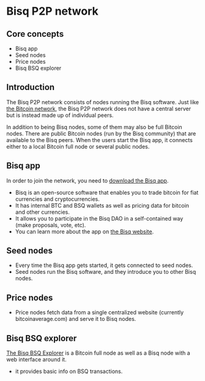 # Bisq P2P network

## Core concepts
- Bisq app
- Seed nodes
- Price nodes
- Bisq BSQ explorer

## Introduction
The Bisq P2P network consists of nodes running the Bisq software. 
Just like [the Bitcoin network](btcnetwork.md), the Bisq P2P network does not have a central server but is instead made up of individual peers.

In addition to being Bisq nodes, some of them may also be full Bitcoin nodes. 
There are public Bitcoin nodes (run by the Bisq community) that are available to the Bisq peers. 
When the users start the Bisq app, it connects either to a local Bitcoin full node or several public nodes. 

## Bisq app
In order to join the network, you need to [download the Bisq app](https://bisq.network/downloads/).
- Bisq is an open-source software that enables you to trade bitcoin for fiat currencies and cryptocurrencies.
- It has internal BTC and BSQ wallets as well as pricing data for bitcoin and other currencies.
- It allows you to participate in the Bisq DAO in a self-contained way (make proposals, vote, etc). 
- You can learn more about the app on [the Bisq website](https://docs.bisq.network/getting-started.html).

## Seed nodes
- Every time the Bisq app gets started, it gets connected to seed nodes.
- Seed nodes run the Bisq software, and they introduce you to other Bisq nodes.

## Price nodes
- Price nodes fetch data from a single centralized website (currently bitcoinaverage.com) and serve it to Bisq nodes.

## Bisq BSQ explorer
[The Bisq BSQ Explorer](https://explorer.bisq.network/index.html) is a Bitcoin full node as well as a Bisq node with a web interface around it.
- it provides basic info on BSQ transactions.
